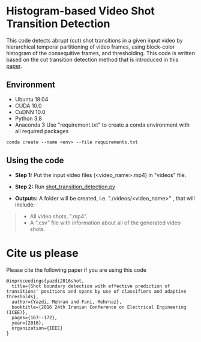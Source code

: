 # Histogram-based Video Shot Transition Detection
This code detects abrupt (cut) shot transitions in a given input video by hierarchical temporal partitioning of video frames, using block-color histogram of the consequitive frames, and thresholding. This code is written based on the cut transition detection method that is introduced in this [paper](https://ieeexplore.ieee.org/stamp/stamp.jsp?arnumber=7585511).


## Environment
+ Ubuntu 18.04
+ CUDA 10.0
+ CuDNN 10.0
+ Python 3.8
+ Anaconda 3
Use "requirement.txt" to create a conda environment with all required packages
```
conda create --name <env> --file requirements.txt
```
## Using the code

+ **Step 1:** Put the input video files (<video_name>.mp4) in "videos" file.
+ **Step 2:** Run [shot_transition_detection.py](https://github.com/MehrnazFani/Shot-Transition-Detection/blob/7687a09197d2b0a51074024fe5e9d540273d93b0/shot_transition_detection.py)

+ **Outputs:** A folder will be created, i.e. "./videos/<video_name>" , that will include:
>  - All video shots, ".mp4".
> -  A “.csv” file with information about all of the generated video shots.
>
# Cite us please
Please cite the following paper if you are using this code
```
@inproceedings{yazdi2016shot,
  title={Shot boundary detection with effective prediction of transitions' positions and spans by use of classifiers and adaptive thresholds},
  author={Yazdi, Mehran and Fani, Mehrnaz},
  booktitle={2016 24th Iranian Conference on Electrical Engineering (ICEE)},
  pages={167--172},
  year={2016},
  organization={IEEE}
}
``` 
